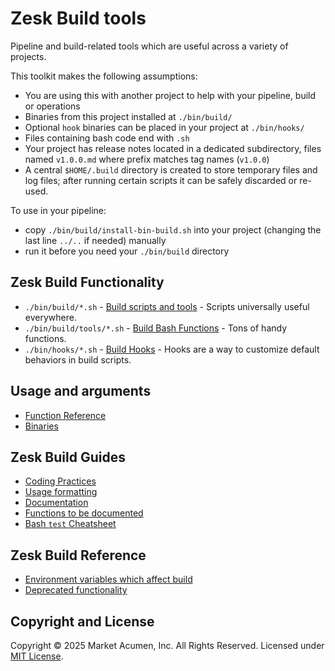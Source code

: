 # Zesk Build tools

Pipeline and build-related tools which are useful across a variety of projects.

This toolkit makes the following assumptions:

- You are using this with another project to help with your pipeline, build or operations
- Binaries from this project installed at `./bin/build/`
- Optional `hook` binaries can be placed in your project at `./bin/hooks/`
- Files containing bash code end with `.sh`
- Your project has release notes located in a dedicated subdirectory, files named `v1.0.0.md` where prefix matches tag names (`v1.0.0`)
- A central `$HOME/.build` directory is created to store temporary files and log files; after running certain scripts it can be safely discarded or re-used.

To use in your pipeline:

- copy `./bin/build/install-bin-build.sh` into your project (changing the last line `../..` if needed) manually
- run it before you need your `./bin/build` directory

## Zesk Build Functionality

- `./bin/build/*.sh` - [Build scripts and tools](./tools/bin.md) - Scripts universally useful everywhere.
- `./bin/build/tools/*.sh` - [Build Bash Functions](./tools/index.md) - Tons of handy functions.
- `./bin/hooks/*.sh` - [Build Hooks](./tools/hooks.md) - Hooks are a way to customize default behaviors in build scripts.

## Usage and arguments

- [Function Reference](./tools/index.md)
- [Binaries](./tools/bin.md)

## Zesk Build Guides

- [Coding Practices](./coding.md)
- [Usage formatting](./guide/usage.md)
- [Documentation](./guide/documentation.md)
- [Functions to be documented](./tools/todo.md)
- [Bash `test` Cheatsheet](./test-cheatsheet.md)

## Zesk Build Reference

- [Environment variables which affect build](env.md)
- [Deprecated functionality](./deprecated.md)

## Copyright and License

Copyright &copy; 2025 Market Acumen, Inc. All Rights Reserved. Licensed under [MIT License](../LICENSE.md).
